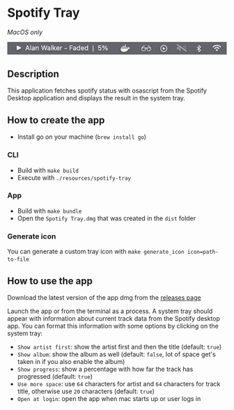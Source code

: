 # Spotify Tray

_MacOS only_

![preview](./preview.png)

## Description

This application fetches spotify status with osascript from the Spotify Desktop application and displays the result in the system tray.

## How to create the app

- Install go on your machine (`brew install go`)

### CLI

- Build with `make build`
- Execute with `./resources/spotify-tray`

### App

- Build with `make bundle`
- Open the `Spotify Tray.dmg` that was created in the `dist` folder

### Generate icon

You can generate a custom tray icon with `make generate_icon icon=path-to-file`

## How to use the app

Download the latest version of the app dmg from the [releases page](https://github.com/aaronhallaert/spotify-tray/releases)

Launch the app or from the terminal as a process. A system tray should appear with information about current track data from the Spotify desktop app. You can format this information with some options by clicking on the system tray:

- `Show artist first`: show the artist first and then the title (default: `true`)
- `Show album`: show the album as well (default: `false`, lot of space get's taken in if you also enable the album) 
- `Show progress`: show a percentage with how far the track has progressed (default: `true`)
- `Use more space`: use `64` characters for artist and `64` characters for track title, otherwise use `20` characters (default: `true`)
- `Open at login`: open the app when mac starts up or user logs in

